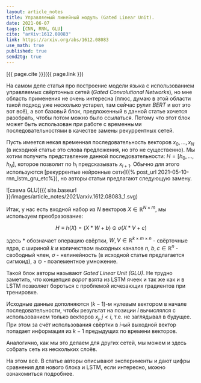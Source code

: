 ```yaml
---
layout: article_notes
title: Управляемый линейный модуль (Gated Linear Unit).
date: 2021-06-07
tags: [CNN, RNN, GLU]
cite: "arXiv:1612.08083"
link: https://arxiv.org/abs/1612.08083
use_math: true
published: true
send2tg: true
---
```

[{{ page.cite }}]({{ page.link }})

На самом деле статья про построение модели языка с использованием управляемых свёрточных сетей (*Gated Convolutional Networks*), но мне область
применения не очень интересна (плюс, думаю в этой области такой подход уже несколько устарел, там сейчас рулит *BERT* и вот это вот всё), а вот
базовый блок, предложенный в данной статье хочется разобрать, чтобы потом можно было ссылаться. Потому что этот блок может быть использован при работе
с временными последовательностями в качестве замены рекуррентных сетей.

<!--more-->

Пусть имеется некая временная последовательность векторов $x_0, ..., x_N$ (в исходной статье это слова предложения, но это не существенно). Мы хотим
получить представление данной последовательности: $H = [h_0, ..., h_N]$, которое позволит по $h_i$ предсказывать $x_{i+1}$. Обычно для этого
используются [рекуррентые нейронные сети]({% post_url 2021-05-10-rnn_lstm_gru_etc%}), но авторы статьи предлагают следующую замену.

![схема GLU]({{ site.baseurl }}/images/article_notes/2021/arxiv.1612.08083_1.svg)

Итак, у нас есть входной набор из $N$ векторов $X \in \mathbb R^{N\times m}$, мы используем преобразование:

$$
H \equiv h(X) = \left(X \ast W + b\right) \odot \sigma \left(X \ast V + c\right)
$$

здесь $\ast$ обозначает операцию свёртки, $W, V \in \mathbb R^{k\times m \times n}$ - свёрточные ядра, с шириной $k$ и количеством выходных каналов
$n$, $b, c \in \mathbb R^n$ - свободный член, $\sigma$ - нелинейность (в исходной статье предлагается сигмоид), а $\odot$ - поэлементное умножение.

Такой блок авторы называют *Gated Linear Unit (GLU)*. Не трудно заметить, что концепция *ворот* взята из LSTM ячеек и так же как и в LSTM позволяет
бороться с проблемой исчезающих градиентов при тренировке.

Исходные данные дополняются $(k-1)$-м нулевым вектором в начале последовательности, чтобы результат на позиции $i$ вычислялся с использованием только
векторов $x_j,\, j < i$, т.е. не заглядывал в будущее. При этом за счёт использования свёртки в $i$-ый выходной вектор попадает информация из $k - 1$
предыдущих по времени векторов.

Аналогично, как мы это делаем для других сетей, мы можем и здесь собрать сеть из нескольких слоёв.

На этом всё. В статье авторы описывают эксперименты и дают цифры сравнения для нового блока и LSTM, если интересно, можно ознакомиться подробнее.
